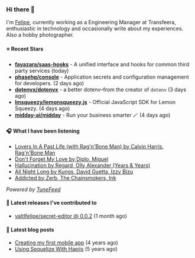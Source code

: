 ### Hi there 👋

I'm [Felipe](https://felipevm.com), currently working as a Engineering Manager at Transfeera, enthusiastic in technology and occasionally write about my experiences. Also a hobby photographer.

#### ⭐ Recent Stars
- **[fayazara/saas-hooks](https://github.com/fayazara/saas-hooks)** - A unified interface and hooks for common third party services (today)
- **[phasehq/console](https://github.com/phasehq/console)** - Application secrets and configuration management for developers. (2 days ago)
- **[dotenvx/dotenvx](https://github.com/dotenvx/dotenvx)** - a better dotenv–from the creator of `dotenv` (3 days ago)
- **[lmsqueezy/lemonsqueezy.js](https://github.com/lmsqueezy/lemonsqueezy.js)** - Official JavaScript SDK for Lemon Squeezy. (4 days ago)
- **[midday-ai/midday](https://github.com/midday-ai/midday)** - Run your business smarter 🪄 (4 days ago)

#### 🎧 What I have been listening
- [Lovers In A Past Life (with Rag&#39;n&#39;Bone Man) by Calvin Harris, Rag&#39;n&#39;Bone Man](https://open.spotify.com/track/6v4ABPB255HDSWyIj3S9Wn)
- [Don&#39;t Forget My Love by Diplo, Miguel](https://open.spotify.com/track/2OZZpID4LgZ0GGm8XB99e3)
- [Hallucination by Regard, Olly Alexander (Years &amp; Years)](https://open.spotify.com/track/7y3c1oJMY1CwwtOZ84Qovu)
- [All Night Long by Kungs, David Guetta, Izzy Bizu](https://open.spotify.com/track/1vQWFjEC34DHNXrRTFjDxe)
- [Addicted by Zerb, The Chainsmokers, Ink](https://open.spotify.com/track/5ZUIPLoTLJZrPQh2kFZEUM)

_Powered by [TuneFeed](https://tunefeed.app?ref=valtlfelipe-gh-profile)_ 

#### 🚀 Latest releases I've contributed to


- [valtlfelipe/secret-editor @ 0.0.2](https://github.com/valtlfelipe/secret-editor/releases/tag/0.0.2) (1 month ago)

#### 📄 Latest blog posts
- [Creating my first mobile app](https://felipevm.com/posts/creating-my-first-mobile-app/) (4 years ago)
- [Using Sequelize With Hapijs](https://felipevm.com/posts/using-sequelize-with-hapijs/) (5 years ago)
